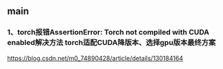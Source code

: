 ## main

### 1、torch报错AssertionError: Torch not compiled with CUDA enabled解决方法 torch适配CUDA降版本、选择gpu版本最终方案

https://blog.csdn.net/m0_74890428/article/details/130184164
